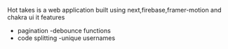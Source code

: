 Hot takes is a web application built using next,firebase,framer-motion and chakra ui it features
- pagination
-debounce functions
- code splitting 
-unique usernames
